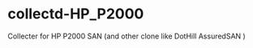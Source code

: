 collectd-HP_P2000
=================

Collecter for HP P2000 SAN (and other clone like DotHill AssuredSAN )